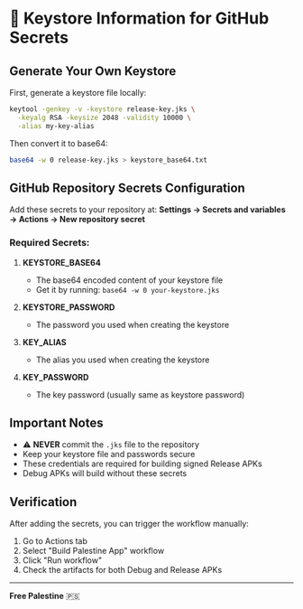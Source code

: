 # 🔐 Keystore Information for GitHub Secrets

## Generate Your Own Keystore

First, generate a keystore file locally:

```bash
keytool -genkey -v -keystore release-key.jks \
  -keyalg RSA -keysize 2048 -validity 10000 \
  -alias my-key-alias
```

Then convert it to base64:

```bash
base64 -w 0 release-key.jks > keystore_base64.txt
```

## GitHub Repository Secrets Configuration

Add these secrets to your repository at:
**Settings → Secrets and variables → Actions → New repository secret**

### Required Secrets:

1. **KEYSTORE_BASE64**
   - The base64 encoded content of your keystore file
   - Get it by running: `base64 -w 0 your-keystore.jks`

2. **KEYSTORE_PASSWORD**
   - The password you used when creating the keystore

3. **KEY_ALIAS**
   - The alias you used when creating the keystore

4. **KEY_PASSWORD**
   - The key password (usually same as keystore password)

## Important Notes

- ⚠️ **NEVER** commit the `.jks` file to the repository
- Keep your keystore file and passwords secure
- These credentials are required for building signed Release APKs
- Debug APKs will build without these secrets

## Verification

After adding the secrets, you can trigger the workflow manually:
1. Go to Actions tab
2. Select "Build Palestine App" workflow
3. Click "Run workflow"
4. Check the artifacts for both Debug and Release APKs

---

**Free Palestine** 🇵🇸